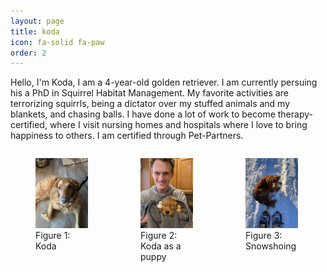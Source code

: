 ```yaml
---
layout: page
title: koda
icon: fa-solid fa-paw
order: 2
---
```


Hello, I'm Koda, I am a 4-year-old golden retriever. I am currently persuing his a PhD in Squirrel Habitat Management. My favorite activities are terrorizing squirrls, being a dictator over my stuffed animals and my blankets, and chasing balls. I have done a lot of work to become therapy-certified, where I visit nursing homes and hospitals where I love to bring happiness to others. I am certified through Pet-Partners. 

<div style="display: flex; justify-content: space-around;">
    <figure>
        <img src="assets/images/people/koda/koda_cozy.jpeg" alt="UCLA TKL Lab Circle" style="width: 95%; height: auto;">
        <figcaption>Figure 1: Koda</figcaption>
    </figure>
    <figure>
        <img src="assets/images/people/koda/zach_n_baby_koda.jpeg" alt="UCLA TKL Lab Circle" style="width: 95%; height: auto;">
        <figcaption>Figure 2: Koda as a puppy</figcaption>
    </figure>
    <figure>
        <img src="assets/images/people/koda/koda_snowshoe.jpeg" alt="UCLA TKL Lab Circle" style="width: 95%; height: auto;">
        <figcaption>Figure 3: Snowshoing</figcaption>
    </figure>
</div>

